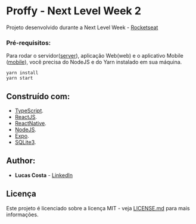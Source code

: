 # Proffy - Next Level Week 2

Projeto desenvolvido durante a Next Level Week - [Rocketseat](https://rocketseat.com.br/)

### Pré-requisitos:

Para rodar o servidor([server](https://github.com/lucasjc98/proffy-server-nlw2)), aplicação Web(web) e o aplicativo Mobile ([mobile](https://github.com/lucasjc98/proffy-mobile-nlw2)), você precisa do NodeJS e do Yarn instalado em sua máquina.

```
yarn install
yarn start
```

## Construído com:

* [TypeScript](https://www.typescriptlang.org/).
* [ReactJS](https://pt-br.reactjs.org/).
* [ReactNative](https://reactnative.dev/).
* [NodeJS](https://nodejs.org/en/).
* [Expo](https://expo.io/).
* [SQLite3](https://www.sqlite.org/index.html).

## Author:

* **Lucas Costa** - [LinkedIn](https://www.linkedin.com/in/lucasjcosta/)

## Licença

Este projeto é licenciado sobre a licença MIT - veja [LICENSE.md](LICENSE.md) para mais informações.

